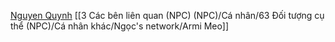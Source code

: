 [Nguyen Quynh](https://www.facebook.com/quynhbialice/friends)
[[3 Các bên liên quan (NPC) (NPC)/Cá nhân/63 Đối tượng cụ thể (NPC)/Cá nhân khác/Ngọc's network/Armi Meo]]